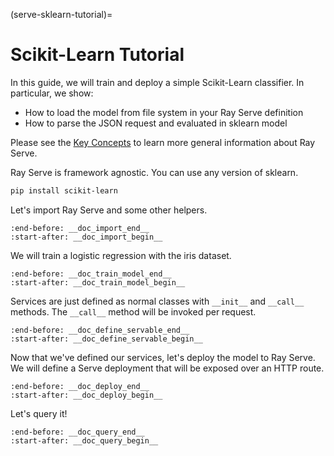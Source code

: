 (serve-sklearn-tutorial)=

# Scikit-Learn Tutorial

In this guide, we will train and deploy a simple Scikit-Learn classifier.
In particular, we show:

- How to load the model from file system in your Ray Serve definition
- How to parse the JSON request and evaluated in sklearn model

Please see the [Key Concepts](key-concepts) to learn more general information about Ray Serve.

Ray Serve is framework agnostic. You can use any version of sklearn.

```bash
pip install scikit-learn
```

Let's import Ray Serve and some other helpers.

```{literalinclude} ../../../../python/ray/serve/examples/doc/tutorial_sklearn.py
:end-before: __doc_import_end__
:start-after: __doc_import_begin__
```

We will train a logistic regression with the iris dataset.

```{literalinclude} ../../../../python/ray/serve/examples/doc/tutorial_sklearn.py
:end-before: __doc_train_model_end__
:start-after: __doc_train_model_begin__
```

Services are just defined as normal classes with `__init__` and `__call__` methods.
The `__call__` method will be invoked per request.

```{literalinclude} ../../../../python/ray/serve/examples/doc/tutorial_sklearn.py
:end-before: __doc_define_servable_end__
:start-after: __doc_define_servable_begin__
```

Now that we've defined our services, let's deploy the model to Ray Serve. We will
define a Serve deployment that will be exposed over an HTTP route.

```{literalinclude} ../../../../python/ray/serve/examples/doc/tutorial_sklearn.py
:end-before: __doc_deploy_end__
:start-after: __doc_deploy_begin__
```

Let's query it!

```{literalinclude} ../../../../python/ray/serve/examples/doc/tutorial_sklearn.py
:end-before: __doc_query_end__
:start-after: __doc_query_begin__
```
